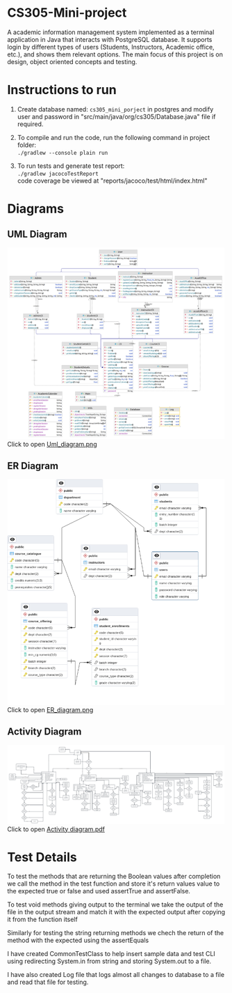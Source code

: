 # CS305-Mini-project
A academic information management system implemented as
a terminal application in Java that interacts with PostgreSQL database. It supports login by different types of users (Students, Instructors, Academic office, etc.), and shows them relevant options. The main focus of this project is on design, object oriented concepts and testing.

# Instructions to run
1. Create database named: `cs305_mini_porject` in postgres and modify user and password in "src/main/java/org/cs305/Database.java" file if required.

2. To compile and run the code, run the following command in project folder: <br/>`./gradlew --console plain run`

3. To run tests and generate test report:
<br/>`./gradlew jacocoTestReport`<br/>
code coverage be viewed at "reports/jacoco/test/html/index.html"

# Diagrams
## UML Diagram
<img src='diagrams/Uml_diagram.png' width=500/><br/>
Click to open [Uml_diagram.png](diagrams/Uml_diagram.png)

## ER Diagram
<img src='diagrams/ER_diagram.png' width=500/><br/>
Click to open [ER_diagram.png](diagrams/ER_diagram.png)

## Activity Diagram
<img src='diagrams/Activity_diagram.png' width=500/><br/>
Click to open [Activity diagram.pdf](diagrams/Activity_diagram.png)

# Test Details
To test the methods that are returning the Boolean values after completion we call the method in the test function and store it's return values value to the expected true or false and used assertTrue and assertFalse.

To test void methods giving output to the terminal we take the output of the file in the output stream and match it with the expected output after copying it from the function itself

Similarly for testing the string returning methods we chech the return of the method with the expected using the assertEquals

I have created CommonTestClass to help insert sample data and test CLI using redirecting System.in from string and storing System.out to a file. 

I have also created Log file that logs almost all changes to database to a file and read that file for testing.